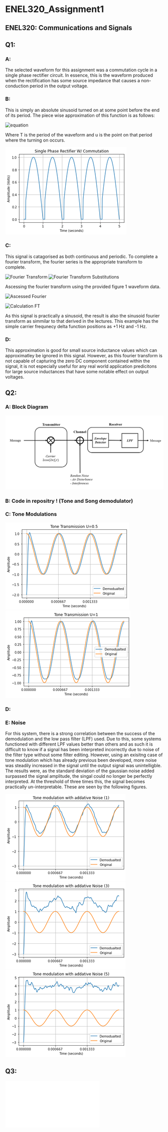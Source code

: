 # ENEL320_Assignment1
<h2>ENEL320: Communications and Signals</h2>

<h2>Q1:</h2>
<h3>A:</h3>
<p>
The selected waveform for this assignment was a commutation cycle in a single phase rectifier circuit. In essence, this is the waveform produced when the rectification has some source impedance that causes a non-conduction period in the output voltage.
</p>
<h3>B:</h3>
<p>
  This is simply an absolute sinusoid turned on at some point before the end of its period. The piece wise approximation of this function is as follows:
</p>

![equation](https://latex.codecogs.com/svg.image?f(t)=%5Cbegin%7Barray%7D%7Bcc%7D%5C%7B&%5Cbegin%7Barray%7D%7Bcc%7D%7Csin(t)%7C&t%25T%5Cleq%5Cmu%5C%5C0&else%5C%5C%5Cend%7Barray%7D%5Cend%7Barray%7D)

<p>
Where T is the period of the waveform and u is the point on that period where the turning on occurs.  
</p>

![image](/figures/SinglePhase.png)

<h3>C:</h3>
<p>
  This signal is catagorised as both continuous and periodic. To complete a fourier transform, the fourier series is the appropriate transform to complete. 
</p>

![Fourier Transform](https://latex.codecogs.com/svg.image?F(f)=%5Cint_%7B-%5Cinfty%7D%5E%7B%5Cinfty%7Df(t)e%5E%7B-j2%5Cpi%20ft%7D)
![Fourier Transform Substitutions](https://latex.codecogs.com/svg.image?F(f)=%5Cint_%7B0%7D%5E%7B%5Cmu%7D0%20e%5E%7B-j2%5Cpi%20ft%7D&plus;%5Cint_%7B%5Cmu%7D%5E%7BT%7D%7Csin(t)%7Ce%5E%7B-j2%5Cpi%20ft%7D)

<p>
  Ascessing the fourier transform using the provided figure 1 waveform data. 
</p>

![Ascessed Fourier](https://latex.codecogs.com/svg.image?F(f)=%5Cint_%7B0%7D%5E%7B0.1%7D0%20e%5E%7B-j2%5Cpi%20ft%7D&plus;%5Cint_%7B0.1%7D%5E%7B1%7D%7Csin(t)%7Ce%5E%7B-j2%5Cpi%20ft%7D)

![Calculation FT](https://latex.codecogs.com/svg.image?%5Cint_%7B0.1%7D%5E%7B1%7Dsin(2%5Cpi%20t)e%5E%7B-j2%5Cpi%20ft%7D=%5Cfrac%7Bj%7D%7B2%7D%5B%5Cdelta(f&plus;1)-%5Cdelta(f-1)%5D)

<p>
  As this signal is practically a sinusoid, the result is also the sinusoid fourier transform as simmilar to that derived in the lectures. This example has the simple carrier frequnecy delta function positions as +1 Hz and -1 Hz.  
</p>

<h3>D:</h3>
<p>
  This approximation is good for small source inductance values which can approximatley be ignored in this signal. However, as this fourier transform is not capable of capturing the zero DC component contained within the signal, it is not especially useful for any real world application predicitons for large source inductances that have some notable effect on output voltages.
</p>

<h2>Q2:</h2>
<h3>A: Block Diagram</h3>

![Block Diagram](/figures/transmitter_reciever.PNG)

<h3>B: Code in repositry ! (Tone and Song demodulator) </h3>
<h3>C: Tone Modulations </h3>

![Tone modulation: 0.5](/figures/Tonemod_0.5.png)
![Tone modulation: 1](/figures/Tonemod_1.png)

<h3>D: </h3>

<h3>E: Noise</h3>
<p>
  For this system, there is a strong correlation between the success of the demodulation and the low pass filter (LPF) used. Due to this, some systems functioned with different LPF values better than others and as such it is difficult to know if a signal has been interpreted incorrectly due to noise of the filter type without some filter editing. However, using an exisitng case of tone modulation which has already previous been developed, more noise was steadily increased in the signal until the output signal was unintelligble. 
  The results were, as the standard deviation of the gaussian noise added surpassed the signal amplitude, the singal could no longer be perfectly interpreted. At the threshold of three times this, the signal becomes practically un-interpretable. These are seen by the following figures.
</p>

![Noise 1](/figures/addativenoise_1.png)
![Noise 3](/figures/addativenoise_3.png)
![Noise 5](/figures/addativenoise_5.png)

<h2>Q3:</h2>

![Question 3](/figures/Questions_3_PDF.pdf)


